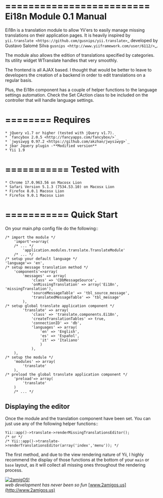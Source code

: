 =========================
Ei18n Module 0.1 Manual 
=========================
Ei18n is a translation module to allow Yii'ers to easily manage missing translations on their application pages. 
It is heavily inspired by `yii.translate <https://github.com/gusnips/yii.translate>`_ 
developed by Gustavo Salomé Silva `gusnips <http://www.yiiframework.com/user/6112/>`_.

The module also allows the edition of translations specified by categories. Its utility 
widget WTranslate handles that very smoothly. 

The frontend is all AJAX based. I thought that would be better to leave to developers 
the creation of a backend in order to edit translations on a regular basis. 

Plus, the Ei18n component has a couple of helper functions to the language settings 
automation. Check the Set CAction class to be included on the controller that will 
handle language settings.


========
Requires
========

    * jQuery v1.7 or higher (tested with jQuery v1.7).
    * `fancybox 2.0.5 <http://fancyapps.com/fancybox/>`_
    * `jwysiwyg 0.97.2 <https://github.com/akzhan/jwysiwyg>`_
    * jbar Jquery plugin -**Modified version**
    * Yii 1.9

===========
Tested with
===========

    * Chrome 17.0.963.56 on Macosx Lion 
    * Safari Version 5.1.3 (7534.53.10) on Macosx Lion
    * Firefox 8.0.1 Macosx Lion
    * Firefox 9.0.1 Macosx Lion

===========
Quick Start
===========

On your main.php config file do the following::

    /* import the module */
        'import'=>array(
        /* ... */
            'application.modules.translate.TranslateModule'
        /* ... */
    /* setup your default language */
	'language'=> 'en',
    /* setup message translation method */
        'components'=>array(
            'messages' => array(
                'class' => 'CDbMessageSource',
                'onMissingTranslation' => array('Ei18n', 'missingTranslation'),
                'sourceMessageTable' => 'tbl_source_message',
                'translatedMessageTable' => 'tbl_message'
            ),
    /* setup global translate application component */
            'translate' => array(
                'class' => 'translate.components.Ei18n',
                'createTranslationTables' => true,
                'connectionID' => 'db',
                'languages' => array(
                    'en' => 'English',
                    'es' => 'Español',
                    'it' => 'Italiano'
                    )
                ),
        ),
    /* setup the module */
        'modules' => array(
            'translate'
        ),
    /* preload the global translate application component */
        'preload'=> array(
            'translate'
        )
        /* ... */

Displaying the editor
--------------------------

Once the module and the translation component have been set. You can just use any of 
the following helper functions::

    Yii::app()->translate->renderMissingTranslationsEditor();
    /* or */
    /* Yii::app()->translate->renderTranslationsEditor(array('index','menu')); */


The first method, and due to the view rendering nature of Yii, I highly recommend the display of those functions 
at the bottom of your ``main`` or ``base`` layout, as it will collect all missing ones throughout 
the rendering process.


[![2amigOS!](http://www.gravatar.com/avatar/55363394d72945ff7ed312556ec041e0.png)](http://www.2amigos.us)    
<i>web development has never been so fun</i>
[www.2amigos.us](http://www.2amigos.us)
